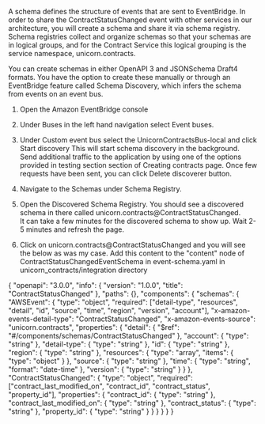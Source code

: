 <!-- Share your schema -->
A schema defines the structure of events that are sent to EventBridge. In order to share the ContractStatusChanged event with other services in our architecture, 
you will create a schema and share it via schema registry. Schema registries collect and organize schemas so that your schemas are in logical groups, and for 
the Contract Service this logical grouping is the service namespace, unicorn.contracts.

You can create schemas in either OpenAPI 3 and JSONSchema Draft4 formats. You have the option to create these manually or through an EventBridge feature called 
Schema Discovery, which infers the schema from events on an event bus.

<!-- EventBridge schema discovery -->
1. Open the Amazon EventBridge console

2. Under Buses in the left hand navigation select Event buses.

3. Under Custom event bus select the UnicornContractsBus-local and click Start discovery
   This will start schema discovery in the background.
   Send additional traffic to the application by using one of the options provided in testing section section of Creating contracts page. 
   Once few requests have been sent, you can click Delete discoverer button.
4. Navigate to the Schemas under Schema Registry.

5. Open the Discovered Schema Registry. You should see a discovered schema in there called unicorn.contracts@ContractStatusChanged.   
   It can take a few minutes for the discovered schema to show up. Wait 2-5 minutes and refresh the page.

6. Click on unicorn.contracts@ContractStatusChanged and you will see the below as was my case.
   Add this content to the "content" node of ContractStatusChangedEventSchema in event-schema.yaml in unicorn_contracts/integration directory

{
  "openapi": "3.0.0",
  "info": {
    "version": "1.0.0",
    "title": "ContractStatusChanged"
  },
  "paths": {},
  "components": {
    "schemas": {
      "AWSEvent": {
        "type": "object",
        "required": ["detail-type", "resources", "detail", "id", "source", "time", "region", "version", "account"],
        "x-amazon-events-detail-type": "ContractStatusChanged",
        "x-amazon-events-source": "unicorn.contracts",
        "properties": {
          "detail": {
            "$ref": "#/components/schemas/ContractStatusChanged"
          },
          "account": {
            "type": "string"
          },
          "detail-type": {
            "type": "string"
          },
          "id": {
            "type": "string"
          },
          "region": {
            "type": "string"
          },
          "resources": {
            "type": "array",
            "items": {
              "type": "object"
            }
          },
          "source": {
            "type": "string"
          },
          "time": {
            "type": "string",
            "format": "date-time"
          },
          "version": {
            "type": "string"
          }
        }
      },
      "ContractStatusChanged": {
        "type": "object",
        "required": ["contract_last_modified_on", "contract_id", "contract_status", "property_id"],
        "properties": {
          "contract_id": {
            "type": "string"
          },
          "contract_last_modified_on": {
            "type": "string"
          },
          "contract_status": {
            "type": "string"
          },
          "property_id": {
            "type": "string"
          }
        }
      }
    }
  }
}